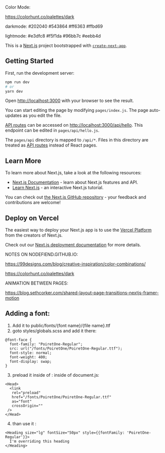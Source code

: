 Color Mode:

https://colorhunt.co/palettes/dark

darkmode:
#202040
#543864
#ff6363
#ffbd69

lightmode:
#e3dfc8
#f5f1da
#96bb7c
#eebb4d



This is a [Next.js](https://nextjs.org/) project bootstrapped with [`create-next-app`](https://github.com/vercel/next.js/tree/canary/packages/create-next-app).

## Getting Started

First, run the development server:

```bash
npm run dev
# or
yarn dev
```

Open [http://localhost:3000](http://localhost:3000) with your browser to see the result.

You can start editing the page by modifying `pages/index.js`. The page auto-updates as you edit the file.

[API routes](https://nextjs.org/docs/api-routes/introduction) can be accessed on [http://localhost:3000/api/hello](http://localhost:3000/api/hello). This endpoint can be edited in `pages/api/hello.js`.

The `pages/api` directory is mapped to `/api/*`. Files in this directory are treated as [API routes](https://nextjs.org/docs/api-routes/introduction) instead of React pages.

## Learn More

To learn more about Next.js, take a look at the following resources:

- [Next.js Documentation](https://nextjs.org/docs) - learn about Next.js features and API.
- [Learn Next.js](https://nextjs.org/learn) - an interactive Next.js tutorial.

You can check out [the Next.js GitHub repository](https://github.com/vercel/next.js/) - your feedback and contributions are welcome!

## Deploy on Vercel

The easiest way to deploy your Next.js app is to use the [Vercel Platform](https://vercel.com/import?utm_medium=default-template&filter=next.js&utm_source=create-next-app&utm_campaign=create-next-app-readme) from the creators of Next.js.

Check out our [Next.js deployment documentation](https://nextjs.org/docs/deployment) for more details.

NOTES ON NODEFIEND.GITHUB.IO:

https://99designs.com/blog/creative-inspiration/color-combinations/

https://colorhunt.co/palettes/dark

<!-- Darkmode: #18 -->
<!-- #d902ee, #ffd79d, #f162ff, #320d3e -->

<!-- LightMode: #30 -->
<!-- #829079, #ede6b9, #b9925e, -->

ANIMATION BETWEEN PAGES:

https://blog.sethcorker.com/shared-layout-page-transitions-nextjs-framer-motion



## Adding a font:

1. Add it to public/fonts/{font name}/{file name}.ttf
2. goto styles/globals.scss and add it there:

```
@font-face {
  font-family: "PoiretOne-Regular";
  src: url("/fonts/PoiretOne/PoiretOne-Regular.ttf");
  font-style: normal;
  font-weight: 400;
  font-display: swap;
}

```

3. preload it inside of : <Head> inside of document.js:

```
<Head>
  <link
   rel="preload"
   href="/fonts/PoiretOne/PoiretOne-Regular.ttf"
   as="font"
   crossOrigin=""
 />
</Head>
```

4. than use it :

```
<Heading size="lg" fontSize="50px" style={{fontFamily: 'PoiretOne-Regular'}}>
  I'm overriding this heading
</Heading>
```





